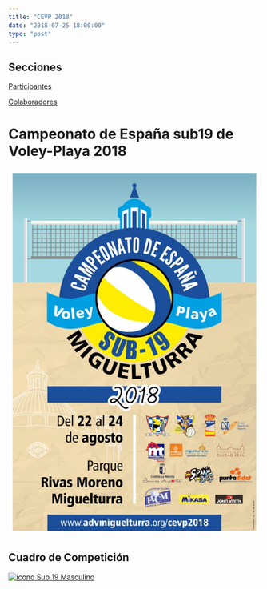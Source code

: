```yaml
---
title: "CEVP 2018"
date: "2018-07-25 18:00:00"
type: "post"
---
```


<aside>
<h2>Secciones</h2>

<!--p>En breve iremos añadiendo más información. Mientras tanto, estad
pendientes de nuestras cuentas en <a
href="https://www.twitter.com/advmiguelturra">Twitter</a> y <a
href="https://www.facebook.com/advmiguelturra">Facebook</a></p-->

<p><a href="#participantes">Participantes</a></p>
<!-- <p><a href="#grupos">Grupos</a></p> -->
<!-- <p><a href="#resultados">Resultados</a></p> -->
<!-- <p><a href="#fotos">Fotos</a></p> -->
<!-- <p><a href="#streaming">Streaming</a></p> -->
<!-- <p><a href="#instalaciones">Instalaciones</a></p> -->
<p><a href="#colaboradores">Colaboradores</a></p>
</aside>

# Campeonato de España sub19 de Voley-Playa 2018

![Cartel del Campeonato](cartel-cevp2018.jpg)


## Cuadro de Competición

[![icono](http://www.advmiguelturra.org/logos/pdficon.png) Sub 19 Masculino](sub19m.pdf)
